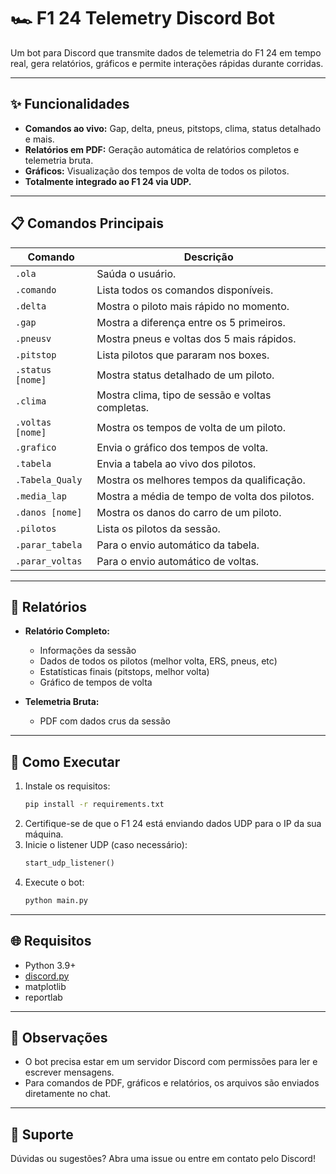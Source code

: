 # 🏎️ F1 24 Telemetry Discord Bot

Um bot para Discord que transmite dados de telemetria do F1 24 em tempo real, gera relatórios, gráficos e permite interações rápidas durante corridas.

---

## ✨ Funcionalidades

- **Comandos ao vivo:** Gap, delta, pneus, pitstops, clima, status detalhado e mais.
- **Relatórios em PDF:** Geração automática de relatórios completos e telemetria bruta.
- **Gráficos:** Visualização dos tempos de volta de todos os pilotos.
- **Totalmente integrado ao F1 24 via UDP.**

---

## 📋 Comandos Principais

| Comando           | Descrição                                                                 |
|-------------------|---------------------------------------------------------------------------|
| `.ola`            | Saúda o usuário.                                                          |
| `.comando`        | Lista todos os comandos disponíveis.                                      |
| `.delta`          | Mostra o piloto mais rápido no momento.                                   |
| `.gap`            | Mostra a diferença entre os 5 primeiros.                                  |
| `.pneusv`         | Mostra pneus e voltas dos 5 mais rápidos.                                 |
| `.pitstop`        | Lista pilotos que pararam nos boxes.                                      |
| `.status [nome]`  | Mostra status detalhado de um piloto.                                     |
| `.clima`          | Mostra clima, tipo de sessão e voltas completas.                          |
| `.voltas [nome]`  | Mostra os tempos de volta de um piloto.                                   |
| `.grafico`        | Envia o gráfico dos tempos de volta.                                      |
| `.tabela`         | Envia a tabela ao vivo dos pilotos.                                       |
| `.Tabela_Qualy`   | Mostra os melhores tempos da qualificação.                                |
| `.media_lap`      | Mostra a média de tempo de volta dos pilotos.                             |
| `.danos [nome]`   | Mostra os danos do carro de um piloto.                                    |
| `.pilotos`        | Lista os pilotos da sessão.                                               |
| `.parar_tabela`   | Para o envio automático da tabela.                                        |
| `.parar_voltas`   | Para o envio automático de voltas.                                        |

---

## 📄 Relatórios

- **Relatório Completo:**  
  - Informações da sessão  
  - Dados de todos os pilotos (melhor volta, ERS, pneus, etc)  
  - Estatísticas finais (pitstops, melhor volta)  
  - Gráfico de tempos de volta

- **Telemetria Bruta:**  
  - PDF com dados crus da sessão

---

## 🚀 Como Executar

1. Instale os requisitos:
    ```bash
    pip install -r requirements.txt
    ```
2. Certifique-se de que o F1 24 está enviando dados UDP para o IP da sua máquina.
3. Inicie o listener UDP (caso necessário):
    ```python
    start_udp_listener()
    ```
4. Execute o bot:
    ```bash
    python main.py
    ```

---

## 🌐 Requisitos

- Python 3.9+
- [discord.py](https://github.com/Rapptz/discord.py)
- matplotlib
- reportlab

---

## 📝 Observações

- O bot precisa estar em um servidor Discord com permissões para ler e escrever mensagens.
- Para comandos de PDF, gráficos e relatórios, os arquivos são enviados diretamente no chat.

---

## 📧 Suporte

Dúvidas ou sugestões? Abra uma issue ou entre em contato pelo Discord!
